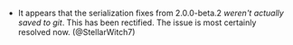 - It appears that the serialization fixes from 2.0.0-beta.2 *weren't actually saved to git*. This has been rectified. The issue is most certainly resolved now. (@StellarWitch7)
